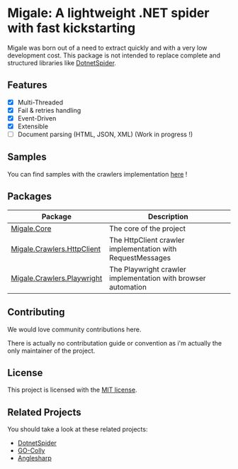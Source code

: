 # Migale: A lightweight .NET spider with fast kickstarting

Migale was born out of a need to extract quickly and with a very low development cost. This package is not intended to replace complete and structured libraries like [DotnetSpider](https://github.com/dotnetcore/DotnetSpider). 

## Features

- [x] Multi-Threaded
- [x] Fail & retries handling
- [x] Event-Driven
- [x] Extensible
- [ ] Document parsing (HTML, JSON, XML) (Work in progress !)

## Samples

You can find samples with the crawlers implementation [here](https://github.com/Velka-DEV/Migale/tree/main/src/Migale.Samples) !

## Packages

| Package | Description |
| ----------- | ----------- |
| [Migale.Core](https://github.com/Velka-DEV/Migale/tree/main/src/Migale.Core) | The core of the project |
| [Migale.Crawlers.HttpClient](https://github.com/Velka-DEV/Migale/tree/main/src/Migale.Crawlers.HttpClient) | The HttpClient crawler implementation with RequestMessages |
| [Migale.Crawlers.Playwright](https://github.com/Velka-DEV/Migale/tree/main/src/Migale.Crawlers.Playwright) | The Playwright crawler implementation with browser automation |

## Contributing

We would love community contributions here.

There is actually no contributation guide or convention as i'm actually the only maintainer of the project.

## License

This project is licensed with the [MIT license](LICENSE).

## Related Projects

You should take a look at these related projects:

- [DotnetSpider](https://github.com/dotnetcore/DotnetSpider)
- [GO-Colly](https://github.com/gocolly/colly)
- [Anglesharp](https://github.com/AngleSharp/AngleSharp)
